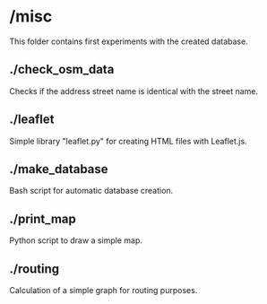 # /misc

This folder contains first experiments with the created database.


## ./check_osm_data

Checks if the address street name is identical with the street name.


## ./leaflet

Simple library "leaflet.py" for creating HTML files with Leaflet.js.


## ./make_database

Bash script for automatic database creation.


## ./print_map

Python script to draw a simple map.


## ./routing

Calculation of a simple graph for routing purposes.
